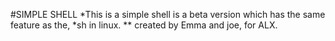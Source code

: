 #SIMPLE SHELL
*This is a simple shell  is a beta version which has the  same feature as  the,
*sh in linux.
** created by Emma and joe, for ALX.